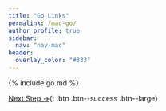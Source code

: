 ```yaml
---
title: "Go Links"
permalink: /mac-go/
author_profile: true
sidebar:
  nav: "nav-mac"
header:
  overlay_color: "#333"
---
```


{% include go.md %}

[Next Step &rarr;](/mac-slack){: .btn .btn--success .btn--large}
